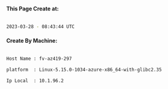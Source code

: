 
   
#### This Page Create at:

```bash

2023-03-28 - 08:43:44 UTC

```

#### Create By Machine:

```bash

Host Name : fv-az419-297

platform  : Linux-5.15.0-1034-azure-x86_64-with-glibc2.35

Ip Local  : 10.1.96.2

```

